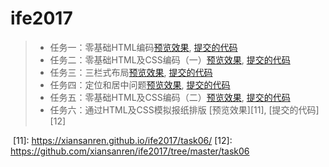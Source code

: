 # ife2017
>- 任务一：零基础HTML编码[预览效果][1], [提交的代码][2]
>- 任务二：零基础HTML及CSS编码（一）[预览效果][3], [提交的代码][4]
>- 任务三：三栏式布局[预览效果][5], [提交的代码][6]
>- 任务四：定位和居中问题[预览效果][7], [提交的代码][8]
>- 任务五：零基础HTML及CSS编码（二）[预览效果][9], [提交的代码][10]
>- 任务六：通过HTML及CSS模拟报纸排版 [预览效果][11], [提交的代码][12]

  [1]: https://xiansanren.github.io/ife2017/task01/
  [2]: https://github.com/xiansanren/ife2017/blob/master/task01/index.html
  [3]: https://xiansanren.github.io/ife2017/task02/
  [4]: https://github.com/xiansanren/ife2017/tree/master/task02
  [5]: https://xiansanren.github.io/ife2017/task03/
  [6]: https://github.com/xiansanren/ife2017/blob/master/task03/index.html
  [7]: https://xiansanren.github.io/ife2017/task04/
  [8]: https://github.com/xiansanren/ife2017/blob/master/task04/index.html
  [9]: https://xiansanren.github.io/ife2017/task05/
  [10]: https://github.com/xiansanren/ife2017/blob/master/task05/index.html
  [11]: https://xiansanren.github.io/ife2017/task06/
  [12]: https://github.com/xiansanren/ife2017/tree/master/task06
